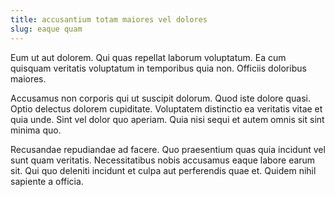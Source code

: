 ```yaml
---
title: accusantium totam maiores vel dolores
slug: eaque quam
---
```


Eum ut aut dolorem. Qui quas repellat laborum voluptatum. Ea cum quisquam veritatis voluptatum in temporibus quia non. Officiis doloribus maiores.

Accusamus non corporis qui ut suscipit dolorum. Quod iste dolore quasi. Optio delectus dolorem cupiditate. Voluptatem distinctio ea veritatis vitae et quia unde. Sint vel dolor quo aperiam. Quia nisi sequi et autem omnis sit sint minima quo.

Recusandae repudiandae ad facere. Quo praesentium quas quia incidunt vel sunt quam veritatis. Necessitatibus nobis accusamus eaque labore earum sit. Qui quo deleniti incidunt et culpa aut perferendis quae et. Quidem nihil sapiente a officia.
